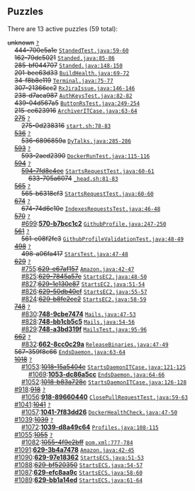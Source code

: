 ## Puzzles

There are 13 active puzzles (59 total):


<del>unknown</del> [`?`](../master/?)<br/>
&nbsp;&nbsp;&nbsp;&nbsp;<del>444-700e5a1e</del> [`StandedTest.java:59-60`](../master/rultor-drain/src/test/java/com/rultor/drain/StandedTest.java#L59-L60)<br/>
&nbsp;&nbsp;&nbsp;&nbsp;<del>162-79dc5021</del> [`Standed.java:85-86`](../master/rultor-drain/src/main/java/com/rultor/drain/Standed.java#L85-L86)<br/>
&nbsp;&nbsp;&nbsp;&nbsp;<del>285-bf044707</del> [`Standed.java:148-150`](../master/rultor-drain/src/main/java/com/rultor/drain/Standed.java#L148-L150)<br/>
&nbsp;&nbsp;&nbsp;&nbsp;<del>201-bee63d33</del> [`BuildHealth.java:69-72`](../master/rultor-widget/src/main/java/com/rultor/widget/BuildHealth.java#L69-L72)<br/>
&nbsp;&nbsp;&nbsp;&nbsp;<del>34-f8b8e119</del> [`Terminal.java:75-77`](../master/rultor-base/src/main/java/com/rultor/shell/Terminal.java#L75-L77)<br/>
&nbsp;&nbsp;&nbsp;&nbsp;<del>307-21366cc2</del> [`RxJiraIssue.java:146-146`](../master/rultor-base/src/main/java/com/rultor/ext/jira/RxJiraIssue.java#L146-L146)<br/>
&nbsp;&nbsp;&nbsp;&nbsp;<del>238-d7aca987</del> [`AuthKeysTest.java:82-82`](../master/rultor-web/src/test/java/com/rultor/web/AuthKeysTest.java#L82-L82)<br/>
&nbsp;&nbsp;&nbsp;&nbsp;<del>439-04d567a5</del> [`ButtonRsTest.java:249-254`](../master/rultor-web/src/test/java/com/rultor/web/ButtonRsTest.java#L249-L254)<br/>
&nbsp;&nbsp;&nbsp;&nbsp;<del>215-ce623916</del> [`ArchiverITCase.java:63-64`](../master/rultor-users/src/test/java/com/rultor/users/pgsql/ArchiverITCase.java#L63-L64)<br/>
&nbsp;&nbsp;&nbsp;&nbsp;[<del>275</del>](https://github.com/rultor/rultor/issues/275) [`?`](../master/?)<br/>
&nbsp;&nbsp;&nbsp;&nbsp;&nbsp;&nbsp;&nbsp;&nbsp;<del>275-0d238316</del> [`start.sh:78-83`](../master/rultor-conveyer/src/main/resources/start.sh#L78-L83)<br/>
&nbsp;&nbsp;&nbsp;&nbsp;[<del>536</del>](https://github.com/yegor256/rultor/issues/536) [`?`](../master/?)<br/>
&nbsp;&nbsp;&nbsp;&nbsp;&nbsp;&nbsp;&nbsp;&nbsp;<del>536-6896859a</del> [`DyTalks.java:285-286`](../master/src/main/java/com/rultor/dynamo/DyTalks.java#L285-L286)<br/>
&nbsp;&nbsp;&nbsp;&nbsp;[<del>593</del>](https://github.com/yegor256/rultor/issues/593) [`?`](../master/?)<br/>
&nbsp;&nbsp;&nbsp;&nbsp;&nbsp;&nbsp;&nbsp;&nbsp;<del>593-2aed2390</del> [`DockerRunTest.java:115-116`](../master/src/test/java/com/rultor/agents/req/DockerRunTest.java#L115-L116)<br/>
&nbsp;&nbsp;&nbsp;&nbsp;[<del>594</del>](https://github.com/yegor256/rultor/issues/594) [`?`](../master/?)<br/>
&nbsp;&nbsp;&nbsp;&nbsp;&nbsp;&nbsp;&nbsp;&nbsp;[<del>594-7fd8c4ec</del>](https://github.com/yegor256/rultor/issues/633) [`StartsRequestTest.java:60-61`](../master/src/test/java/com/rultor/agents/req/StartsRequestTest.java#L60-L61)<br/>
&nbsp;&nbsp;&nbsp;&nbsp;&nbsp;&nbsp;&nbsp;&nbsp;&nbsp;&nbsp;&nbsp;&nbsp;<del>633-705a6074</del> [`_head.sh:81-83`](../master/src/main/resources/com/rultor/agents/req/_head.sh#L81-L83)<br/>
&nbsp;&nbsp;&nbsp;&nbsp;[<del>565</del>](https://github.com/yegor256/rultor/issues/565) [`?`](../master/?)<br/>
&nbsp;&nbsp;&nbsp;&nbsp;&nbsp;&nbsp;&nbsp;&nbsp;<del>565-b6318cf3</del> [`StartsRequestTest.java:60-60`](../master/src/test/java/com/rultor/agents/req/StartsRequestTest.java#L60-L60)<br/>
&nbsp;&nbsp;&nbsp;&nbsp;[<del>674</del>](https://github.com/yegor256/rultor/issues/674) [`?`](../master/?)<br/>
&nbsp;&nbsp;&nbsp;&nbsp;&nbsp;&nbsp;&nbsp;&nbsp;<del>674-74d6c10e</del> [`IndexesRequestsTest.java:46-48`](../master/src/test/java/com/rultor/agents/github/IndexesRequestsTest.java#L46-L48)<br/>
&nbsp;&nbsp;&nbsp;&nbsp;[<del>570</del>](https://github.com/yegor256/rultor/issues/570) [`?`](../master/?)<br/>
&nbsp;&nbsp;&nbsp;&nbsp;&nbsp;&nbsp;&nbsp;&nbsp;[#699](https://github.com/yegor256/rultor/issues/699):[**570-b7bcc1c2**](https://github.com/yegor256/rultor/issues/699) [`GithubProfile.java:247-250`](../master/src/main/java/com/rultor/profiles/GithubProfile.java#L247-L250)<br/>
&nbsp;&nbsp;&nbsp;&nbsp;[<del>561</del>](https://github.com/yegor256/rultor/issues/561) [`?`](../master/?)<br/>
&nbsp;&nbsp;&nbsp;&nbsp;&nbsp;&nbsp;&nbsp;&nbsp;<del>561-e08f2fc3</del> [`GithubProfileValidationTest.java:48-49`](../master/src/test/java/com/rultor/profiles/GithubProfileValidationTest.java#L48-L49)<br/>
&nbsp;&nbsp;&nbsp;&nbsp;[<del>498</del>](https://github.com/yegor256/rultor/issues/498) [`?`](../master/?)<br/>
&nbsp;&nbsp;&nbsp;&nbsp;&nbsp;&nbsp;&nbsp;&nbsp;<del>498-a06fa417</del> [`StarsTest.java:47-48`](../master/src/test/java/com/rultor/agents/github/StarsTest.java#L47-L48)<br/>
&nbsp;&nbsp;&nbsp;&nbsp;[<del>629</del>](https://github.com/yegor256/rultor/issues/629) [`?`](../master/?)<br/>
&nbsp;&nbsp;&nbsp;&nbsp;&nbsp;&nbsp;&nbsp;&nbsp;[#755](https://github.com/yegor256/rultor/issues/755):[<del>629-e67af157</del>](https://github.com/yegor256/rultor/issues/755) [`Amazon.java:42-47`](../master/src/main/java/com/rultor/agents/ec2/Amazon.java#L42-L47)<br/>
&nbsp;&nbsp;&nbsp;&nbsp;&nbsp;&nbsp;&nbsp;&nbsp;[#825](https://github.com/yegor256/rultor/issues/825):[<del>629-7845a57e</del>](https://github.com/yegor256/rultor/issues/825) [`StartsEC2.java:48-50`](../master/src/main/java/com/rultor/agents/ec2/StartsEC2.java#L48-L50)<br/>
&nbsp;&nbsp;&nbsp;&nbsp;&nbsp;&nbsp;&nbsp;&nbsp;[#827](https://github.com/yegor256/rultor/issues/827):[<del>629-1e130e87</del>](https://github.com/yegor256/rultor/issues/827) [`StartsEC2.java:51-54`](../master/src/main/java/com/rultor/agents/ec2/StartsEC2.java#L51-L54)<br/>
&nbsp;&nbsp;&nbsp;&nbsp;&nbsp;&nbsp;&nbsp;&nbsp;[#826](https://github.com/yegor256/rultor/issues/826):[<del>629-50db40cf</del>](https://github.com/yegor256/rultor/issues/826) [`StartsEC2.java:55-57`](../master/src/main/java/com/rultor/agents/ec2/StartsEC2.java#L55-L57)<br/>
&nbsp;&nbsp;&nbsp;&nbsp;&nbsp;&nbsp;&nbsp;&nbsp;[#824](https://github.com/yegor256/rultor/issues/824):[<del>629-b8fe2cc2</del>](https://github.com/yegor256/rultor/issues/824) [`StartsEC2.java:58-59`](../master/src/main/java/com/rultor/agents/ec2/StartsEC2.java#L58-L59)<br/>
&nbsp;&nbsp;&nbsp;&nbsp;[<del>748</del>](https://github.com/yegor256/rultor/issues/748) [`?`](../master/?)<br/>
&nbsp;&nbsp;&nbsp;&nbsp;&nbsp;&nbsp;&nbsp;&nbsp;[#830](https://github.com/yegor256/rultor/issues/830):[**748-9cbe7474**](https://github.com/yegor256/rultor/issues/830) [`Mails.java:47-53`](../master/src/main/java/com/rultor/agents/Mails.java#L47-L53)<br/>
&nbsp;&nbsp;&nbsp;&nbsp;&nbsp;&nbsp;&nbsp;&nbsp;[#828](https://github.com/yegor256/rultor/issues/828):[**748-bb1cb5c5**](https://github.com/yegor256/rultor/issues/828) [`Mails.java:54-56`](../master/src/main/java/com/rultor/agents/Mails.java#L54-L56)<br/>
&nbsp;&nbsp;&nbsp;&nbsp;&nbsp;&nbsp;&nbsp;&nbsp;[#829](https://github.com/yegor256/rultor/issues/829):[**748-a3bd319f**](https://github.com/yegor256/rultor/issues/829) [`MailsTest.java:95-96`](../master/src/test/java/com/rultor/agents/MailsTest.java#L95-L96)<br/>
&nbsp;&nbsp;&nbsp;&nbsp;[<del>662</del>](https://github.com/yegor256/rultor/issues/662) [`?`](../master/?)<br/>
&nbsp;&nbsp;&nbsp;&nbsp;&nbsp;&nbsp;&nbsp;&nbsp;[#832](https://github.com/yegor256/rultor/issues/832):[**662-8cc0c29a**](https://github.com/yegor256/rultor/issues/832) [`ReleaseBinaries.java:47-49`](../master/src/main/java/com/rultor/agents/github/ReleaseBinaries.java#L47-L49)<br/>
&nbsp;&nbsp;&nbsp;&nbsp;<del>567-359f8c66</del> [`EndsDaemon.java:63-64`](../master/src/main/java/com/rultor/agents/daemons/EndsDaemon.java#L63-L64)<br/>
&nbsp;&nbsp;&nbsp;&nbsp;[<del>1018</del>](https://github.com/yegor256/rultor/issues/1018) [`?`](../master/?)<br/>
&nbsp;&nbsp;&nbsp;&nbsp;&nbsp;&nbsp;&nbsp;&nbsp;[#1053](https://github.com/yegor256/rultor/issues/1053):[<del>1018-15a5404e</del>](https://github.com/yegor256/rultor/issues/1053) [`StartsDaemonITCase.java:121-125`](../master/src/test/java/com/rultor/agents/daemons/StartsDaemonITCase.java#L121-L125)<br/>
&nbsp;&nbsp;&nbsp;&nbsp;&nbsp;&nbsp;&nbsp;&nbsp;&nbsp;&nbsp;&nbsp;&nbsp;[#1069](https://github.com/yegor256/rultor/issues/1069):[**1053-dc86a5cc**](https://github.com/yegor256/rultor/issues/1069) [`EndsDaemon.java:64-66`](../master/src/main/java/com/rultor/agents/daemons/EndsDaemon.java#L64-L66)<br/>
&nbsp;&nbsp;&nbsp;&nbsp;&nbsp;&nbsp;&nbsp;&nbsp;[#1052](https://github.com/yegor256/rultor/issues/1052):[<del>1018-b83a728c</del>](https://github.com/yegor256/rultor/issues/1052) [`StartsDaemonITCase.java:126-128`](../master/src/test/java/com/rultor/agents/daemons/StartsDaemonITCase.java#L126-L128)<br/>
&nbsp;&nbsp;&nbsp;&nbsp;[#918](https://github.com/yegor256/rultor/issues/918):[<del>918</del>](https://github.com/yegor256/rultor/issues/918) [`?`](../master/?)<br/>
&nbsp;&nbsp;&nbsp;&nbsp;&nbsp;&nbsp;&nbsp;&nbsp;[#1056](https://github.com/yegor256/rultor/issues/1056):[**918-89660440**](https://github.com/yegor256/rultor/issues/1056) [`ClosePullRequestTest.java:59-63`](../master/src/test/java/com/rultor/agents/github/ClosePullRequestTest.java#L59-L63)<br/>
&nbsp;&nbsp;&nbsp;&nbsp;[#1041](https://github.com/yegor256/rultor/issues/1041):[<del>1041</del>](https://github.com/yegor256/rultor/issues/1041) [`?`](../master/?)<br/>
&nbsp;&nbsp;&nbsp;&nbsp;&nbsp;&nbsp;&nbsp;&nbsp;[#1057](https://github.com/yegor256/rultor/issues/1057):[**1041-7f83dd26**](https://github.com/yegor256/rultor/issues/1057) [`DockerHealthCheck.java:47-50`](../master/src/main/java/com/rultor/agents/docker/DockerHealthCheck.java#L47-L50)<br/>
&nbsp;&nbsp;&nbsp;&nbsp;[#1039](https://github.com/yegor256/rultor/issues/1039):[<del>1039</del>](https://github.com/yegor256/rultor/issues/1039) [`?`](../master/?)<br/>
&nbsp;&nbsp;&nbsp;&nbsp;&nbsp;&nbsp;&nbsp;&nbsp;[#1072](https://github.com/yegor256/rultor/issues/1072):[**1039-d8a49c64**](https://github.com/yegor256/rultor/issues/1072) [`Profiles.java:108-115`](../master/src/main/java/com/rultor/profiles/Profiles.java#L108-L115)<br/>
&nbsp;&nbsp;&nbsp;&nbsp;[#1055](https://github.com/yegor256/rultor/issues/1055):[<del>1055</del>](https://github.com/yegor256/rultor/issues/1055) [`?`](../master/?)<br/>
&nbsp;&nbsp;&nbsp;&nbsp;&nbsp;&nbsp;&nbsp;&nbsp;[#1082](https://github.com/yegor256/rultor/issues/1082):[<del>1055-4f9e2bff</del>](https://github.com/yegor256/rultor/issues/1082) [`pom.xml:777-784`](../master/pom.xml#L777-L784)<br/>
&nbsp;&nbsp;&nbsp;&nbsp;[#1091](https://github.com/yegor256/rultor/issues/1091):[**629-3b4a7478**](https://github.com/yegor256/rultor/issues/1091) [`Amazon.java:42-45`](../master/src/main/java/com/rultor/agents/ecs/Amazon.java#L42-L45)<br/>
&nbsp;&nbsp;&nbsp;&nbsp;[#1090](https://github.com/yegor256/rultor/issues/1090):[**629-97e18362**](https://github.com/yegor256/rultor/issues/1090) [`StartsECS.java:51-53`](../master/src/main/java/com/rultor/agents/ecs/StartsECS.java#L51-L53)<br/>
&nbsp;&nbsp;&nbsp;&nbsp;[#1088](https://github.com/yegor256/rultor/issues/1088):[<del>629-bf520350</del>](https://github.com/yegor256/rultor/issues/1088) [`StartsECS.java:54-57`](../master/src/main/java/com/rultor/agents/ecs/StartsECS.java#L54-L57)<br/>
&nbsp;&nbsp;&nbsp;&nbsp;[#1087](https://github.com/yegor256/rultor/issues/1087):[**629-efc8aa9c**](https://github.com/yegor256/rultor/issues/1087) [`StartsECS.java:58-60`](../master/src/main/java/com/rultor/agents/ecs/StartsECS.java#L58-L60)<br/>
&nbsp;&nbsp;&nbsp;&nbsp;[#1089](https://github.com/yegor256/rultor/issues/1089):[**629-bb1a14ed**](https://github.com/yegor256/rultor/issues/1089) [`StartsECS.java:61-64`](../master/src/main/java/com/rultor/agents/ecs/StartsECS.java#L61-L64)<br/>